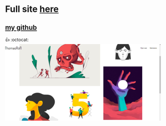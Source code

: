 # Full site [here](http://thomasrofl.zzz.com.ua)
## [my github](github.com/vadikcorp)
:+1: :octocat:
![screenshot](./img.png)
